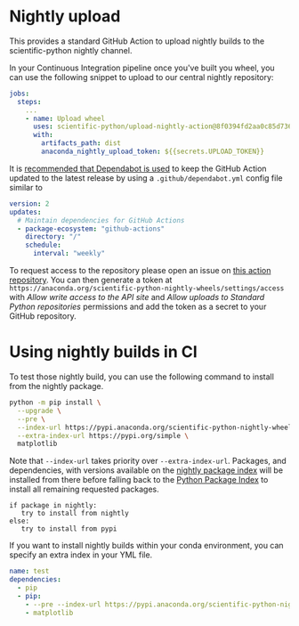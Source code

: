 # Nightly upload

This provides a standard GitHub Action to upload nightly builds to the
scientific-python nightly channel.

In your Continuous Integration pipeline once you've built you wheel, you can
use the following snippet to upload to our central nightly repository:

<!-- c.f. https://github.com/scientific-python/upload-nightly-action/pull/13 and
https://github.com/matplotlib/matplotlib/pull/26023#discussion_r1212539700
for short summary of why using commit SHA -->

```yml
jobs:
  steps:
    ...
    - name: Upload wheel
      uses: scientific-python/upload-nightly-action@8f0394fd2aa0c85d7364a9958652e8994e06b23c # 0.1.0
      with:
        artifacts_path: dist
        anaconda_nightly_upload_token: ${{secrets.UPLOAD_TOKEN}}
```

It is [recommended that Dependabot is used][] to keep the GitHub Action updated
to the latest release by using a `.github/dependabot.yml` config file similar to

```yaml
version: 2
updates:
  # Maintain dependencies for GitHub Actions
  - package-ecosystem: "github-actions"
    directory: "/"
    schedule:
      interval: "weekly"
```

To request access to the repository please open an issue on [this action
repository](https://github.com/scientific-python/upload-nightly-action). You can
then generate a token at `https://anaconda.org/scientific-python-nightly-wheels/settings/access`
with _Allow write access to the API site_ and _Allow uploads to Standard Python repositories_
permissions and add the token as a secret to your GitHub repository.

# Using nightly builds in CI

To test those nightly build, you can use the following command to install from
the nightly package.

```sh
python -m pip install \
  --upgrade \
  --pre \
  --index-url https://pypi.anaconda.org/scientific-python-nightly-wheels/simple \
  --extra-index-url https://pypi.org/simple \
  matplotlib
```

Note that `--index-url` takes priority over `--extra-index-url`.
Packages, and dependencies, with versions available on the
[nightly package index][] will be installed from there before falling back to
the [Python Package Index][PyPI] to install all remaining requested packages.

```
if package in nightly:
   try to install from nightly
else:
   try to install from pypi
```

If you want to install nightly builds within your conda environment, you can specify an
extra index in your YML file.

```yml
name: test
dependencies:
  - pip
  - pip:
    - --pre --index-url https://pypi.anaconda.org/scientific-python-nightly-wheels/simple --extra-index-url https://pypi.org/simple
    - matplotlib
```
[recommended that Dependabot is used]: https://learn.scientific-python.org/development/guides/gha_basic/#updating
[nightly package index]: https://anaconda.org/scientific-python-nightly-wheels
[PyPI]: https://pypi.org/
